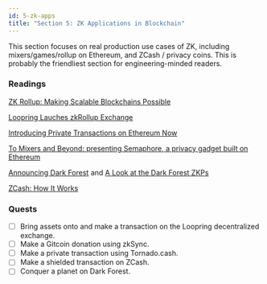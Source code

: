 ```yaml
---
id: 5-zk-apps
title: "Section 5: ZK Applications in Blockchain"
---
```


This section focuses on real production use cases of ZK, including mixers/games/rollup on Ethereum, and ZCash / privacy coins. This is probably the friendliest section for engineering-minded readers.

### Readings

[ZK Rollup: Making Scalable Blockchains Possible](https://medium.com/ppio/zk-rollup-making-scalable-blockchains-possible-7308b695d929#:~:text=The%20essence%20of%20a%20ZK,the%20off%2Dchain%20state%20transition.)

[Loopring Lauches zkRollup Exchange](https://medium.com/loopring-protocol/loopring-launches-zkrollup-exchange-loopring-io-d6a85beeed21)

[Introducing Private Transactions on Ethereum Now](https://tornado-cash.medium.com/introducing-private-transactions-on-ethereum-now-69fb059a14a1)

[To Mixers and Beyond: presenting Semaphore, a privacy gadget built on Ethereum](https://medium.com/coinmonks/to-mixers-and-beyond-presenting-semaphore-a-privacy-gadget-built-on-ethereum-4c8b00857c9b)

[Announcing Dark Forest](https://blog.zkga.me/announcing-darkforest) and [A Look at the Dark Forest ZKPs](https://blog.zkga.me/df-init-circuit)

[ZCash: How It Works](https://z.cash/technology/)

### Quests

- [ ]  Bring assets onto and make a transaction on the Loopring decentralized exchange.
- [ ]  Make a Gitcoin donation using zkSync.
- [ ]  Make a private transaction using Tornado.cash.
- [ ]  Make a shielded transaction on ZCash.
- [ ]  Conquer a planet on Dark Forest.

